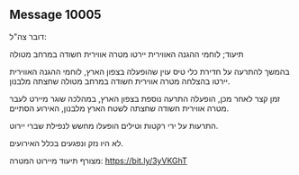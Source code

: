 ## Message 10005

דובר צה"ל:

תיעוד; לוחמי ההגנה האווירית יירטו מטרה אווירית חשודה במרחב מטולה

בהמשך להתרעה על חדירת כלי טיס עוין שהופעלה בצפון הארץ, לוחמי ההגנה האווירית יירטו בהצלחה מטרה אווירית חשודה במרחב מטולה שחצתה מלבנון. 

זמן קצר לאחר מכן, הופעלה התרעה נוספת בצפון הארץ, במהלכה שוגר מיירט לעבר מטרה אווירית חשודה שחצתה לשטח הארץ מלבנון, האירוע הסתיים.
 
התרעות על ירי רקטות וטילים הופעלו מחשש לנפילת שברי יירוט.

לא היו נזק ונפגעים בכלל האירועים.

מצורף תיעוד מיירוט המטרה: https://bit.ly/3yVKGhT

